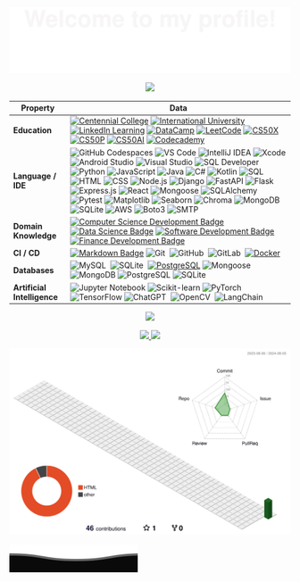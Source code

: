 <p align="center">
<a href="https://github.com/datttrian">
    <img src="assets/Bottom_up.svg">
</a>
</p>

<p align="center">
<a href="https://github.com/datttrian">
    <img src="https://github-stats-alpha.vercel.app/api?username=datttrian">
</a>
</p>

| Property                        | Data                                                                                                                                                                                                                                                                                                                                                                                                                                                                                                                                                                                                                                                                                                                                                                                                                                                                                                                                                                                                                                                                                                                                                                                                                                                                                                                                                                                                                                                                                                                                                                                                                                                                                                                                                                                                                                                                                                                                                                  |
|---------------------------------|-----------------------------------------------------------------------------------------------------------------------------------------------------------------------------------------------------------------------------------------------------------------------------------------------------------------------------------------------------------------------------------------------------------------------------------------------------------------------------------------------------------------------------------------------------------------------------------------------------------------------------------------------------------------------------------------------------------------------------------------------------------------------------------------------------------------------------------------------------------------------------------------------------------------------------------------------------------------------------------------------------------------------------------------------------------------------------------------------------------------------------------------------------------------------------------------------------------------------------------------------------------------------------------------------------------------------------------------------------------------------------------------------------------------------------------------------------------------------------------------------------------------------------------------------------------------------------------------------------------------------------------------------------------------------------------------------------------------------------------------------------------------------------------------------------------------------------------------------------------------------------------------------------------------------------------------------------------------------|
| **Education**                   | [![Centennial College](https://img.shields.io/badge/-Centennial%20College-d4e039?style=flat&logo=Centennial-College&logoColor=white)](https://github.com/ttran375) [![International University](https://img.shields.io/badge/-International%20University-198fd9?style=flat&logo=International-University&logoColor=white)](https://github.com/datttrian/iu-mafe) [![LinkedIn Learning](https://img.shields.io/badge/-LinkedIn%20Learning-0073B1?style=flat&logo=LinkedIn&logoColor=white)](https://github.com/datttrian/linkedin-learning) [![DataCamp](https://img.shields.io/badge/-DataCamp-03EF62?style=flat&logo=DataCamp&logoColor=white)](https://github.com/datttrian/datacamp) [![LeetCode](https://img.shields.io/badge/-LeetCode-FFA116?style=flat&logo=LeetCode&logoColor=white)](https://github.com/datttrian/leetcode) [![CS50X](https://img.shields.io/badge/-CS50X-e00000?style=flat&logo=CS50&logoColor=white)](https://github.com/datttrian/cs50x) [![CS50P](https://img.shields.io/badge/-CS50P-e00000?style=flat&logo=CS50&logoColor=white)](https://github.com/datttrian/cs50p) [![CS50AI](https://img.shields.io/badge/-CS50AI-e00000?style=flat&logo=CS50&logoColor=white)](https://github.com/datttrian/cs50ai) [![Codecademy](https://img.shields.io/badge/-Codecademy-1F4056?style=flat&logo=Codecademy&logoColor=white)](https://github.com/datttrian/codecademy) |
| **Language / IDE**              | ![GitHub Codespaces](https://img.shields.io/badge/-GitHub%20Codespaces-181717?style=flat&logo=GitHub&logoColor=white) ![VS Code](https://img.shields.io/badge/-VS_Code-007ACC?style=flat&logo=visual-studio-code&logoColor=white) ![IntelliJ IDEA](https://img.shields.io/badge/-IntelliJ%20IDEA-000000?style=flat&logo=IntelliJ-IDEA&logoColor=white) ![Xcode](https://img.shields.io/badge/-Xcode-1575F9?style=flat&logo=Xcode&logoColor=white) ![Android Studio](https://img.shields.io/badge/-Android%20Studio-3DDC84?style=flat&logo=Android-Studio&logoColor=white) ![Visual Studio](https://img.shields.io/badge/-Visual%20Studio-5C2D91?style=flat&logo=Visual-Studio&logoColor=white) ![SQL Developer](https://img.shields.io/badge/-SQL%20Developer-1F4056?style=flat&logo=Oracle&logoColor=white) ![Python](https://img.shields.io/badge/-Python-3776AB?style=flat&logo=Python&logoColor=white) ![JavaScript](https://img.shields.io/badge/-JavaScript-F7DF1E?style=flat&logo=JavaScript&logoColor=black) ![Java](https://img.shields.io/badge/-Java-007396?style=flat&logo=Java&logoColor=white) ![C#](https://img.shields.io/badge/-C%23-239120?style=flat&logo=C-Sharp&logoColor=white) ![Kotlin](https://img.shields.io/badge/-Kotlin-0095D5?style=flat&logo=Kotlin&logoColor=white) ![SQL](https://img.shields.io/badge/-SQL-4479A1?style=flat&logo=MySQL&logoColor=white) ![HTML](https://img.shields.io/badge/-HTML-E34F26?style=flat&logo=HTML5&logoColor=white) ![CSS](https://img.shields.io/badge/-CSS-1572B6?style=flat&logo=CSS3&logoColor=white) ![Node.js](https://img.shields.io/badge/-Node.js-339933?style=flat&logo=Node.js&logoColor=white) ![Django](https://img.shields.io/badge/-Django-092E20?style=flat&logo=Django&logoColor=white) ![FastAPI](https://img.shields.io/badge/-FastAPI-009688?style=flat&logo=FastAPI&logoColor=white) ![Flask](https://img.shields.io/badge/-Flask-000000?style=flat&logo=Flask&logoColor=white) ![Express.js](https://img.shields.io/badge/-Express.js-000000?style=flat&logo=Express&logoColor=white) ![React](https://img.shields.io/badge/-React-61DAFB?style=flat&logo=React&logoColor=black) ![Mongoose](https://img.shields.io/badge/-Mongoose-880000?style=flat&logo=MongoDB&logoColor=white) ![SQLAlchemy](https://img.shields.io/badge/-SQLAlchemy-FFA116?style=flat&logo=SQLAlchemy&logoColor=white) ![Pytest](https://img.shields.io/badge/-Pytest-0A9EDC?style=flat&logo=Pytest&logoColor=white) ![Matplotlib](https://img.shields.io/badge/-Matplotlib-3776AB?style=flat&logo=Python&logoColor=white) ![Seaborn](https://img.shields.io/badge/-Seaborn-3776AB?style=flat&logo=Python&logoColor=white) ![Chroma](https://img.shields.io/badge/-Chroma-00A300?style=flat&logo=Chroma&logoColor=white) ![MongoDB](https://img.shields.io/badge/-MongoDB-47A248?style=flat&logo=MongoDB&logoColor=white) ![SQLite](https://img.shields.io/badge/-SQLite-003B57?style=flat&logo=SQLite&logoColor=white) ![AWS](https://img.shields.io/badge/-AWS-232F3E?style=flat&logo=Amazon-AWS&logoColor=white) ![Boto3](https://img.shields.io/badge/-Boto3-569A31?style=flat&logo=Amazon-AWS&logoColor=white) ![SMTP](https://img.shields.io/badge/-SMTP-3A76F0?style=flat&logo=Mail.Ru&logoColor=white) |
| **Domain Knowledge**            | [![Computer Science Development Badge](https://img.shields.io/badge/-Computer%20Science-FAB040?style=flat&logoColor=white)](https://github.com/search?q=user%3Adatttrian&type=Repositories) [![Data Science Badge](https://img.shields.io/badge/-Data%20Science-01D277?style=flat&logoColor=white)](https://github.com/datttrian/datttrian) [![Software Development Badge](https://img.shields.io/badge/-Software%20Development-FF6600?style=flat&logoColor=white)](https://github.com/search?q=user%3Adatttrian&type=Repositories) [![Finance Development Badge](https://img.shields.io/badge/-Finance-4C8CBF?style=flat&logoColor=white)](https://github.com/search?q=user%3Adatttrian&type=Repositories) |
| **CI / CD**                     | [![Markdown Badge](https://img.shields.io/badge/-Markdown-2088FF?style=flat&logo=Markdown&logoColor=white)](https://github.com/datttrian/datttrian) ![Git](https://img.shields.io/badge/-Git-F05032?style=flat&logo=git&logoColor=white)&nbsp; ![GitHub](https://img.shields.io/badge/-GitHub-181717?style=flat&logo=github&logoColor=white)&nbsp; ![GitLab](https://img.shields.io/badge/-GitLab-FC6D26?style=flat&logo=GitLab&logoColor=white)&nbsp; [![Docker](https://img.shields.io/badge/-Docker-2496ED?style=flat&logo=docker&logoColor=white)](https://www.docker.com) |
| **Databases**                   | ![MySQL](https://img.shields.io/badge/-MySQL-4479A1?style=flat&logo=MySQL&logoColor=white)&nbsp; ![SQLite](https://img.shields.io/badge/-SQLite-e00000?style=flat&logo=SQLite&logoColor=white)&nbsp; [![PostgreSQL](https://img.shields.io/badge/-PostgreSQL-336791?style=flat&logo=postgresql&logoColor=white)](https://www.postgresql.org) ![Mongoose](https://img.shields.io/badge/-Mongoose-880000?style=flat&logo=MongoDB&logoColor=white) ![MongoDB](https://img.shields.io/badge/-MongoDB-47A248?style=flat&logo=MongoDB&logoColor=white) ![PostgreSQL](https://img.shields.io/badge/-PostgreSQL-336791?style=flat&logo=PostgreSQL&logoColor=white) ![SQLite](https://img.shields.io/badge/-SQLite-003B57?style=flat&logo=SQLite&logoColor=white) |
| **Artificial Intelligence**     | ![Jupyter Notebook](http://img.shields.io/badge/-Jupyter%20Notebook-eee?style=flat-square&logo=Jupyter&logoColor=F37626) ![Scikit-learn](http://img.shields.io/badge/-Scikit--Learn-eee?style=flat-square&logo=scikit-learn&logoColor=e26d00) ![PyTorch](http://img.shields.io/badge/-PyTorch-eee?style=flat-square&logo=pytorch&logoColor=EE4C2C) ![TensorFlow](http://img.shields.io/badge/-TensorFlow-eee?style=flat-square&logo=tensorflow&logoColor=FF6F00) ![ChatGPT](https://img.shields.io/badge/-ChatGPT-444444?style=flat&logo=ChatGPT)&nbsp; ![OpenCV](https://img.shields.io/badge/-OpenCV-444444?style=flat&logo=OpenCV)&nbsp; ![LangChain](https://img.shields.io/badge/-LangChain-000000?style=flat&logo=LangChain&logoColor=white) |

<p align="center">
<a href="https://github.com/datttrian">
    <img src="http://github-profile-summary-cards.vercel.app/api/cards/profile-details?username=datttrian">
</a>
</p>

<p align="center">
<a href="https://github.com/datttrian">
    <img src="https://github-readme-stats.vercel.app/api/top-langs?username=datttrian&&show_icons=true&locale=en&layout=compact&langs_count=10">
    <img src="http://github-profile-summary-cards.vercel.app/api/cards/repos-per-language?username=datttrian">
</a>
</p>

![](./profile-3d-contrib/profile-green-animate.svg)

![](assets/Bottom_down.svg)
